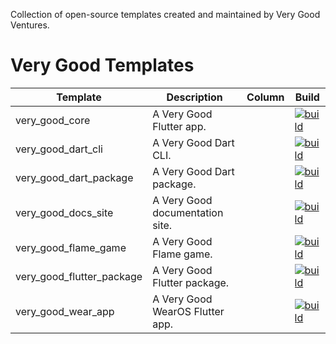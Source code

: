 Collection of open-source templates created and maintained by Very Good Ventures.

# Very Good Templates

| Template                  | Description                     | Column | Build                                                                                         |
| ------------------------- | ------------------------------- | ------ | --------------------------------------------------------------------------------------------- |
| very_good_core            | A Very Good Flutter app.        |        | [![build][very_good_core_workflow_badge]][very_good_core_workflow_link]                       |
| very_good_dart_cli        | A Very Good Dart CLI.           |        | [![build][very_good_dart_cli_workflow_badge]][very_good_dart_cli_workflow_link]               |
| very_good_dart_package    | A Very Good Dart package.       |        | [![build][very_good_dart_package_workflow_badge]][very_good_dart_package_workflow_link]       |
| very_good_docs_site       | A Very Good documentation site. |        | [![build][very_good_docs_site_workflow_badge]][very_good_docs_site_workflow_link]             |
| very_good_flame_game      | A Very Good Flame game.         |        | [![build][very_good_flame_game_workflow_badge]][very_good_flame_game_workflow_link]           |
| very_good_flutter_package | A Very Good Flutter package.    |        | [![build][very_good_flutter_package_workflow_badge]][very_good_flutter_package_workflow_link] |
| very_good_wear_app        | A Very Good WearOS Flutter app. |        | [![build][very_good_wear_app_workflow_badge]][very_good_wear_app_workflow_link]               |

[very_good_core_workflow_badge]: https://github.com/VeryGoodOpenSource/very_good_templates/actions/workflows/very_good_core.yaml/badge.svg?branch=main
[very_good_core_workflow_link]: https://github.com/VeryGoodOpenSource/very_good_templates/actions/workflows/very_good_core.yaml?query=branch%3Amain
[very_good_dart_cli_workflow_badge]: https://github.com/VeryGoodOpenSource/very_good_templates/actions/workflows/very_good_dart_cli.yaml/badge.svg?branch=main
[very_good_dart_cli_workflow_link]: https://github.com/VeryGoodOpenSource/very_good_templates/actions/workflows/very_good_dart_cli.yaml?query=branch%3Amain
[very_good_dart_package_workflow_badge]: https://github.com/VeryGoodOpenSource/very_good_templates/actions/workflows/very_good_dart_package.yaml/badge.svg?branch=main
[very_good_dart_package_workflow_link]: https://github.com/VeryGoodOpenSource/very_good_templates/actions/workflows/very_good_dart_package.yaml?query=branch%3Amain
[very_good_docs_site_workflow_badge]: https://github.com/VeryGoodOpenSource/very_good_templates/actions/workflows/very_good_docs_site.yaml/badge.svg?branch=main
[very_good_docs_site_workflow_link]: https://github.com/VeryGoodOpenSource/very_good_templates/actions/workflows/very_good_docs_site.yaml?query=branch%3Amain
[very_good_flame_game_workflow_badge]: https://github.com/VeryGoodOpenSource/very_good_templates/actions/workflows/very_good_flame_game.yaml/badge.svg?branch=main
[very_good_flame_game_workflow_link]: https://github.com/VeryGoodOpenSource/very_good_templates/actions/workflows/very_good_flame_game.yaml?query=branch%3Amain
[very_good_flutter_package_workflow_badge]: https://github.com/VeryGoodOpenSource/very_good_templates/actions/workflows/very_good_flutter_package.yaml/badge.svg?branch=main
[very_good_flutter_package_workflow_link]: https://github.com/VeryGoodOpenSource/very_good_templates/actions/workflows/very_good_flutter_package.yaml?query=branch%3Amain
[very_good_wear_app_workflow_badge]: https://github.com/VeryGoodOpenSource/very_good_templates/actions/workflows/very_good_wear_app.yaml/badge.svg?branch=main
[very_good_wear_app_workflow_link]: https://github.com/VeryGoodOpenSource/very_good_templates/actions/workflows/very_good_wear_app.yaml?query=branch%3Amain
